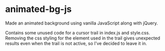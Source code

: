 # animated-bg-js
Made an animated background using vanilla JavaScript along with jQuery.

Contains some unused code for a cursor trail in index.js and style.css. Removing the css styling for the element used in the trail gives unexpected results even when the trail is not active, so I've decided to leave it in.
